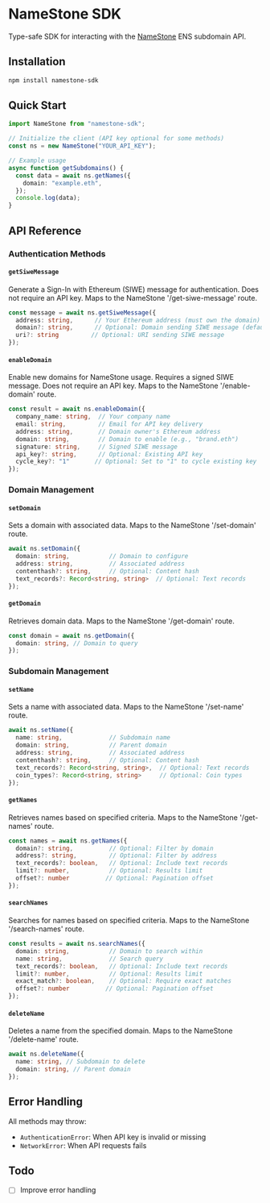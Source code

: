 # NameStone SDK

Type-safe SDK for interacting with the [NameStone](https://namestone.xyz/docs/) ENS subdomain API.

## Installation

```bash
npm install namestone-sdk
```

## Quick Start

```typescript
import NameStone from "namestone-sdk";

// Initialize the client (API key optional for some methods)
const ns = new NameStone("YOUR_API_KEY");

// Example usage
async function getSubdomains() {
  const data = await ns.getNames({
    domain: "example.eth",
  });
  console.log(data);
}
```

## API Reference

### Authentication Methods

#### `getSiweMessage`

Generate a Sign-In with Ethereum (SIWE) message for authentication. Does not require an API key. Maps to the NameStone '/get-siwe-message' route.

```typescript
const message = await ns.getSiweMessage({
  address: string,      // Your Ethereum address (must own the domain)
  domain?: string,      // Optional: Domain sending SIWE message (default: namestone.xyz)
  uri?: string         // Optional: URI sending SIWE message
});
```

#### `enableDomain`

Enable new domains for NameStone usage. Requires a signed SIWE message. Does not require an API key. Maps to the NameStone '/enable-domain' route.

```typescript
const result = await ns.enableDomain({
  company_name: string,  // Your company name
  email: string,         // Email for API key delivery
  address: string,       // Domain owner's Ethereum address
  domain: string,        // Domain to enable (e.g., "brand.eth")
  signature: string,     // Signed SIWE message
  api_key?: string,      // Optional: Existing API key
  cycle_key?: "1"       // Optional: Set to "1" to cycle existing key
});
```

### Domain Management

#### `setDomain`

Sets a domain with associated data. Maps to the NameStone '/set-domain' route.

```typescript
await ns.setDomain({
  domain: string,           // Domain to configure
  address: string,          // Associated address
  contenthash?: string,     // Optional: Content hash
  text_records?: Record<string, string>  // Optional: Text records
});
```

#### `getDomain`

Retrieves domain data. Maps to the NameStone '/get-domain' route.

```typescript
const domain = await ns.getDomain({
  domain: string, // Domain to query
});
```

### Subdomain Management

#### `setName`

Sets a name with associated data. Maps to the NameStone '/set-name' route.

```typescript
await ns.setName({
  name: string,             // Subdomain name
  domain: string,           // Parent domain
  address: string,          // Associated address
  contenthash?: string,     // Optional: Content hash
  text_records?: Record<string, string>,  // Optional: Text records
  coin_types?: Record<string, string>     // Optional: Coin types
});
```

#### `getNames`

Retrieves names based on specified criteria. Maps to the NameStone '/get-names' route.

```typescript
const names = await ns.getNames({
  domain?: string,          // Optional: Filter by domain
  address?: string,         // Optional: Filter by address
  text_records?: boolean,   // Optional: Include text records
  limit?: number,           // Optional: Results limit
  offset?: number          // Optional: Pagination offset
});
```

#### `searchNames`

Searches for names based on specified criteria. Maps to the NameStone '/search-names' route.

```typescript
const results = await ns.searchNames({
  domain: string,           // Domain to search within
  name: string,             // Search query
  text_records?: boolean,   // Optional: Include text records
  limit?: number,           // Optional: Results limit
  exact_match?: boolean,    // Optional: Require exact matches
  offset?: number          // Optional: Pagination offset
});
```

#### `deleteName`

Deletes a name from the specified domain. Maps to the NameStone '/delete-name' route.

```typescript
await ns.deleteName({
  name: string, // Subdomain to delete
  domain: string, // Parent domain
});
```

## Error Handling

All methods may throw:

- `AuthenticationError`: When API key is invalid or missing
- `NetworkError`: When API requests fails

## Todo

- [ ] Improve error handling
